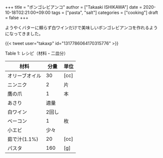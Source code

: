 +++
title = "ボンゴレビアンコ"
author = ["Takaaki ISHIKAWA"]
date = 2020-10-18T02:21:00+09:00
tags = ["pasta", "salt"]
categories = ["cooking"]
draft = false
+++

ようやくバターに頼らず白ワインだけで美味しいボンゴレビアンコを作れるようになってきました。  

{{< tweet user="takaxp" id="1317786064170315776" >}}  

<div class="table-caption">
  <span class="table-number">Table 1</span>:
  レシピ（材料・二皿分）
</div>

| 材料      | 分量 | 単位 |
|---------|----|----|
| オリーブオイル | 30  | [cc] |
| ニンニク  | 2   | 片   |
| 鷹の爪    | 1   | 本   |
| あさり    | 適量 |      |
| 白ワイン  | 2回し |      |
| ベーコン  | 1   | 枚   |
| 小エビ    | 少々 |      |
| 茹で汁(1.1%) | 20  | [cc] |
| パスタ    | 160 | [g]  |